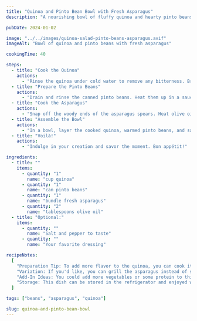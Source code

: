```yaml
---
title: "Quinoa and Pinto Bean Bowl with Fresh Asparagus"
description: "A nourishing bowl of fluffy quinoa and hearty pinto beans served with fresh, crisp asparagus—a wholesome and balanced meal perfect for any time of the day."

pubDate: 2024-01-02

image: "../../images/quinoa-salad-pinto-beans-asparagus.avif"
imageAlt: "Bowl of quinoa and pinto beans with fresh asparagus"

cookingTime: 40

steps:
  - title: "Cook the Quinoa"
    actions:
      - "Rinse the quinoa under cold water to remove any bitterness. Bring 2 cups of water and a pinch of salt to a boil in a saucepan. Add the quinoa, reduce heat to low, cover, and cook for 15-20 minutes until quinoa is fluffy and water is absorbed."
  - title: "Prepare the Pinto Beans"
    actions:
      - "Drain and rinse the canned pinto beans. Heat them up in a saucepan over medium-low heat or in a microwave-safe bowl in the microwave."
  - title: "Cook the Asparagus"
    actions:
      - "Snap off the woody ends of the asparagus spears. Heat olive oil in a pan over medium heat. Add the asparagus and cook for about 5 minutes until tender and still crisp, turning occasionally."
  - title: "Assemble the Bowl"
    actions:
      - "In a bowl, layer the cooked quinoa, warmed pinto beans, and sautéed asparagus. Drizzle with additional olive oil, or your dressing of choice, and season with salt and pepper to taste."
  - title: "Voilà!"
    actions:
      - "Indulge in your creation and savor the moment. Bon appétit!"    

ingredients:
  - title: ""
    items:
      - quantity: "1"
        name: "cup quinoa"
      - quantity: "1"
        name: "can pinto beans"
      - quantity: "1"
        name: "bundle fresh asparagus"
      - quantity: "2"
        name: "tablespoons olive oil"
  - title: "Optional:"
    items:
      - quantity: ""
        name: "Salt and pepper to taste"
      - quantity: ""
        name: "Your favorite dressing"

recipeNotes:
  [
    "Preparation Tip: To add more flavor to the quinoa, you can cook it in vegetable or chicken broth instead of water.",
    "Variation: If you'd like, you can grill the asparagus instead of sautéing it for a different flavor. You could also roast it in the oven at 400F (200C) for 12-15 minutes.",
    "Add-In Ideas: You could add more vegetables or some protein to this dish if you want. Grilled chicken, tofu, or even some boiled eggs would work well. If you're adding more vegetables, consider bell peppers, corn, or broccoli.",
    "Storage: This dish can be stored in the refrigerator and enjoyed within 3-4 days. To reheat, place in the microwave or warm in a pan over medium heat.",
  ]

tags: ["beans", "asparagus", "quinoa"]

slug: quinoa-and-pinto-bean-bowl
---
```

